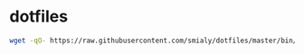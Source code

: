 # dotfiles

```bash
wget -qO- https://raw.githubusercontent.com/smialy/dotfiles/master/bin/dotfiles | bash
```
